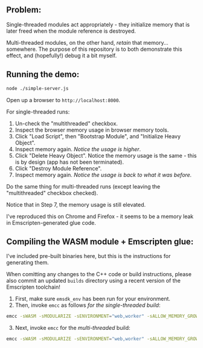 ## Problem:

Single-threaded modules act appropriately - they initialize memory that is later freed when the module reference is destroyed.

Multi-threaded modules, on the other hand, _retain_ that memory... somewhere. The purpose of this repository is to both demonstrate this effect, and (hopefully!) debug it a bit myself.

## Running the demo:

```bash
node ./simple-server.js
```

Open up a browser to `http://localhost:8000`.

For single-threaded runs:

1. Un-check the "multithreaded" checkbox.
2. Inspect the browser memory usage in browser memory tools.
3. Click "Load Script", then "Bootstrap Module", and "Initialize Heavy Object".
4. Inspect memory again. _Notice the usage is higher_.
5. Click "Delete Heavy Object". Notice the memory usage is the same - this is by design (app has not been terminated).
6. Click "Destroy Module Reference".
7. Inspect memory again. _Notice the usage is back to what it was before._

Do the same thing for multi-threaded runs (except leaving the "multithreaded" checkbox checked).

Notice that in Step 7, the memory usage is still elevated.

I've reproduced this on Chrome and Firefox - it seems to be a memory leak in Emscripten-generated glue code.

## Compiling the WASM module + Emscripten glue:

I've included pre-built binaries here, but this is the instructions for generating them.

When comitting any changes to the C++ code or build instructions, please also commit an updated `builds` directory using a recent version of the Emscripten toolchain!

1. First, make sure `emsdk_env` has been run for your environment.
2. Then, invoke `emcc` as follows _for the single-threaded build_:

```bash
emcc -sWASM -sMODULARIZE -sENVIRONMENT="web,worker" -sALLOW_MEMORY_GROWTH -sEXIT_RUNTIME=0 -sFILESYSTEM=0 -sEXPORT_NAME="HeavyObjectDemoModuleST" -sASSERTIONS=0 -sRUNTIME_DEBUG=0 --no-entry --bind sample.cc -o builds/sample-single-threaded.js
```

3. Next, invoke `emcc` for the _multi-threaded_ build:

```bash
emcc -sWASM -sMODULARIZE -sENVIRONMENT="web,worker" -sALLOW_MEMORY_GROWTH -sEXIT_RUNTIME=0 -sFILESYSTEM=0 -sEXPORT_NAME="HeavyObjectDemoModuleMT" -sEXPORTED_RUNTIME_METHODS=PThread -sUSE_PTHREADS -sPTHREAD_POOL_SIZE=4 -sASSERTIONS=0 -sRUNTIME_DEBUG=0 --no-entry --bind -pthread sample.cc -o builds/sample-multi-threaded.js
```